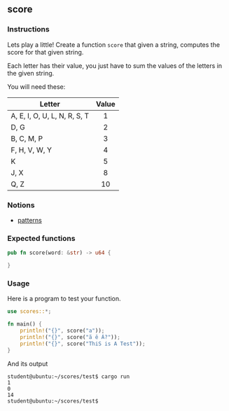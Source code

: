 ## score

### Instructions

Lets play a little!
Create a function `score` that given a string, computes the score for that given string.

Each letter has their value, you just have to sum the values of the letters in the
given string.

You will need these:

| Letter                       | Value |
| ---------------------------- | :---: |
| A, E, I, O, U, L, N, R, S, T |   1   |
| D, G                         |   2   |
| B, C, M, P                   |   3   |
| F, H, V, W, Y                |   4   |
| K                            |   5   |
| J, X                         |   8   |
| Q, Z                         |  10   |

### Notions

- [patterns](https://doc.rust-lang.org/book/ch18-00-patterns.html)

### Expected functions

```rust
pub fn score(word: &str) -> u64 {

}
```

### Usage

Here is a program to test your function.

```rust
use scores::*;

fn main() {
    println!("{}", score("a"));
    println!("{}", score("ã ê Á?"));
    println!("{}", score("ThiS is A Test"));
}
```

And its output

```console
student@ubuntu:~/scores/test$ cargo run
1
0
14
student@ubuntu:~/scores/test$
```
